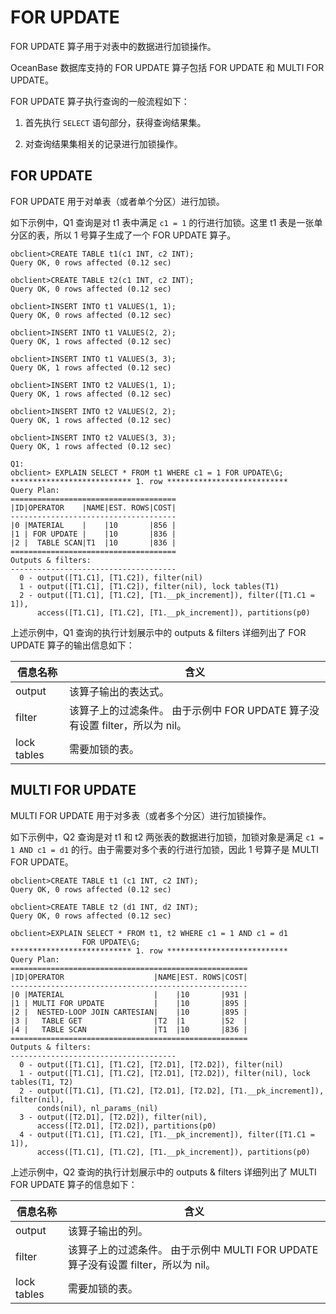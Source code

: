 FOR UPDATE 
===============================

FOR UPDATE 算子用于对表中的数据进行加锁操作。

OceanBase 数据库支持的 FOR UPDATE 算子包括 FOR UPDATE 和 MULTI FOR UPDATE。

FOR UPDATE 算子执行查询的一般流程如下：

1. 首先执行 `SELECT` 语句部分，获得查询结果集。

   

2. 对查询结果集相关的记录进行加锁操作。

   




FOR UPDATE 
-------------------------------

FOR UPDATE 用于对单表（或者单个分区）进行加锁。

如下示例中，Q1 查询是对 t1 表中满足 `c1 = 1` 的行进行加锁。这里 t1 表是一张单分区的表，所以 1 号算子生成了一个 FOR UPDATE 算子。

    obclient>CREATE TABLE t1(c1 INT, c2 INT);
    Query OK, 0 rows affected (0.12 sec)
    
    obclient>CREATE TABLE t2(c1 INT, c2 INT);
    Query OK, 0 rows affected (0.12 sec)
    
    obclient>INSERT INTO t1 VALUES(1, 1);
    Query OK, 0 rows affected (0.12 sec)
    
    obclient>INSERT INTO t1 VALUES(2, 2);
    Query OK, 1 rows affected (0.12 sec)
    
    obclient>INSERT INTO t1 VALUES(3, 3);
    Query OK, 1 rows affected (0.12 sec)
    
    obclient>INSERT INTO t2 VALUES(1, 1);
    Query OK, 1 rows affected (0.12 sec)
    
    obclient>INSERT INTO t2 VALUES(2, 2);
    Query OK, 1 rows affected (0.12 sec)
    
    obclient>INSERT INTO t2 VALUES(3, 3);
    Query OK, 1 rows affected (0.12 sec)
    
    Q1: 
    obclient> EXPLAIN SELECT * FROM t1 WHERE c1 = 1 FOR UPDATE\G;
    *************************** 1. row ***************************
    Query Plan:
    =====================================
    |ID|OPERATOR    |NAME|EST. ROWS|COST|
    -------------------------------------
    |0 |MATERIAL    |    |10       |856 |
    |1 | FOR UPDATE |    |10       |836 |
    |2 |  TABLE SCAN|T1  |10       |836 |
    =====================================
    Outputs & filters:
    -------------------------------------
      0 - output([T1.C1], [T1.C2]), filter(nil)
      1 - output([T1.C1], [T1.C2]), filter(nil), lock tables(T1)
      2 - output([T1.C1], [T1.C2], [T1.__pk_increment]), filter([T1.C1 = 1]),
          access([T1.C1], [T1.C2], [T1.__pk_increment]), partitions(p0)



上述示例中，Q1 查询的执行计划展示中的 outputs \& filters 详细列出了 FOR UPDATE 算子的输出信息如下：


|  **信息名称**   |                               **含义**                               |
|-------------|--------------------------------------------------------------------|
| output      | 该算子输出的表达式。                                                         |
| filter      | 该算子上的过滤条件。 由于示例中 FOR UPDATE 算子没有设置 filter，所以为 nil。 |
| lock tables | 需要加锁的表。                                                            |



MULTI FOR UPDATE 
-------------------------------------

MULTI FOR UPDATE 用于对多表（或者多个分区）进行加锁操作。

如下示例中，Q2 查询是对 t1 和 t2 两张表的数据进行加锁，加锁对象是满足 `c1 = 1 AND c1 = d1` 的行。由于需要对多个表的行进行加锁，因此 1 号算子是 MULTI FOR UPDATE。

    obclient>CREATE TABLE t1 (c1 INT, c2 INT);
    Query OK, 0 rows affected (0.12 sec)
    
    obclient>CREATE TABLE t2 (d1 INT, d2 INT);
    Query OK, 0 rows affected (0.12 sec)
    
    obclient>EXPLAIN SELECT * FROM t1, t2 WHERE c1 = 1 AND c1 = d1 
                    FOR UPDATE\G;
    *************************** 1. row ***************************
    Query Plan:
    =====================================================
    |ID|OPERATOR                    |NAME|EST. ROWS|COST|
    -----------------------------------------------------
    |0 |MATERIAL                    |    |10       |931 |
    |1 | MULTI FOR UPDATE           |    |10       |895 |
    |2 |  NESTED-LOOP JOIN CARTESIAN|    |10       |895 |
    |3 |   TABLE GET                |T2  |1        |52  |
    |4 |   TABLE SCAN               |T1  |10       |836 |
    =====================================================
    Outputs & filters:
    -------------------------------------
      0 - output([T1.C1], [T1.C2], [T2.D1], [T2.D2]), filter(nil)
      1 - output([T1.C1], [T1.C2], [T2.D1], [T2.D2]), filter(nil), lock tables(T1, T2)
      2 - output([T1.C1], [T1.C2], [T2.D1], [T2.D2], [T1.__pk_increment]), filter(nil),
          conds(nil), nl_params_(nil)
      3 - output([T2.D1], [T2.D2]), filter(nil),
          access([T2.D1], [T2.D2]), partitions(p0)
      4 - output([T1.C1], [T1.C2], [T1.__pk_increment]), filter([T1.C1 = 1]),
          access([T1.C1], [T1.C2], [T1.__pk_increment]), partitions(p0)



上述示例中，Q2 查询的执行计划展示中的 outputs \& filters 详细列出了 MULTI FOR UPDATE 算子的信息如下：


|  **信息名称**   |                                  **含义**                                  |
|-------------|--------------------------------------------------------------------------|
| output      | 该算子输出的列。                                                                 |
| filter      | 该算子上的过滤条件。 由于示例中 MULTI FOR UPDATE 算子没有设置 filter，所以为 nil。 |
| lock tables | 需要加锁的表。                                                                  |



